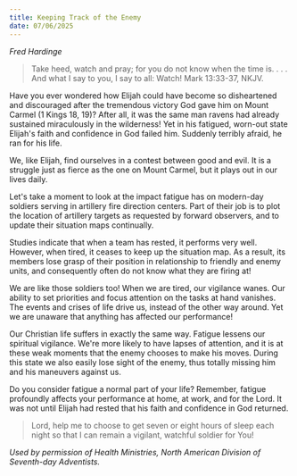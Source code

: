 ```yaml
---
title: Keeping Track of the Enemy
date: 07/06/2025
---
```


_Fred Hardinge_

> <p></p>
> Take heed, watch and pray; for you do not know when the time is. . . . And what I say to you, I say to all: Watch! Mark 13:33-37, NKJV.

Have you ever wondered how Elijah could have become so disheartened and discouraged after the tremendous victory God gave him on Mount Carmel (1 Kings 18, 19)? After all, it was the same man ravens had already sustained miraculously in the wilderness! Yet in his fatigued, worn-out state Elijah's faith and confidence in God failed him. Suddenly terribly afraid, he ran for his life.

We, like Elijah, find ourselves in a contest between good and evil. It is a struggle just as fierce as the one on Mount Carmel, but it plays out in our lives daily.

Let's take a moment to look at the impact fatigue has on modern-day soldiers serving in artillery fire direction centers. Part of their job is to plot the location of artillery targets as requested by forward observers, and to update their situation maps continually.

Studies indicate that when a team has rested, it performs very well. However, when tired, it ceases to keep up the situation map. As a result, its members lose grasp of their position in relationship to friendly and enemy units, and consequently often do not know what they are firing at!

We are like those soldiers too! When we are tired, our vigilance wanes. Our ability to set priorities and focus attention on the tasks at hand vanishes. The events and crises of life drive us, instead of the other way around. Yet we are unaware that anything has affected our performance!

Our Christian life suffers in exactly the same way. Fatigue lessens our spiritual vigilance. We're more likely to have lapses of attention, and it is at these weak moments that the enemy chooses to make his moves. During this state we also easily lose sight of the enemy, thus totally missing him and his maneuvers against us.

Do you consider fatigue a normal part of your life? Remember, fatigue profoundly affects your performance at home, at work, and for the Lord. It was not until Elijah had rested that his faith and confidence in God returned.

> <callout></callout>
> Lord, help me to choose to get seven or eight hours of sleep each night so that I can remain a vigilant, watchful soldier for You!

_Used by permission of Health Ministries, North American Division of Seventh-day Adventists._
